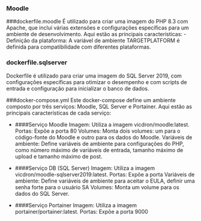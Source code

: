 ### Moodle

###dockerfile.moodle 
É utilizado para criar uma imagem do PHP 8.3 com Apache, que inclui várias extensões e configurações específicas para um ambiente de desenvolvimento. Aqui estão as principais características: -Definição da plataforma: A variável de ambiente TARGETPLATFORM é definida para compatibilidade com diferentes plataformas.

### dockerfile.sqlserver
Dockerfile é utilizado para criar uma imagem do SQL Server 2019, com configurações específicas para otimizar o desempenho e com scripts de entrada e configuração para inicializar o banco de dados.

###docker-compose.yml 
Este docker-compose define um ambiente composto por três serviços: Moodle, SQL Server e Portainer. Aqui estão as principais características de cada serviço:

- ####Serviço Moodle 
Imagem: Utiliza a imagem vicdron/moodle:latest. 
Portas: Expõe a porta 80 
Volumes: Monta dois volumes: um para o código-fonte do Moodle e outro para os dados do Moodle. 
Variáveis de ambiente: Define variáveis de ambiente para configurações do PHP, como número máximo de variáveis de entrada, tamanho máximo de upload e tamanho máximo de post.
- ####Serviço DB (SQL Server)
Imagem: Utiliza a imagem vicdron/moodle-sqlserver2019:latest. 
Portas: Expõe a porta 
Variáveis de ambiente: Define variáveis de ambiente para aceitar o EULA, definir uma senha forte para o usuário SA
Volumes: Monta um volume para os dados do SQL Server. 

- ####Serviço Portainer 
 Imagem: Utiliza a imagem portainer/portainer:latest. 
 Portas: Expõe a porta 9000 